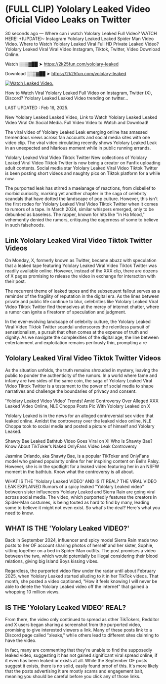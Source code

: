# (FULL CLIP) Yololary Leaked Video Oficial Video Leaks on Twitter

30 seconds ago — Where can i watch Yololary Leaked Full Video? WATCH HERE! +(UPDATE)~ Instagram Yololary Leaked Leaked Spider Man Video Video. Where to Watch Yololary Leaked Viral Full HD Private Leaked Video? Yololary Leaked Viral Viral Video Instagram, Tiktok, Twitter, Video Download Online.

Watch ░░▒▓██ ➤ https://2k25fun.com/yololary-leaked

Download ░░▒▓██ ➤ https://2k25fun.com/yololary-leaked

[![Watch Leaked Video.](https://miro.medium.com/v2/resize:fit:828/format:webp/1*cilzJN44JGOrTw9NJCrNHA.gif "Watch Leaked Video")](https://2k25fun.com/yololary-leaked)

How to Watch Viral Yololary Leaked Full Video on Instagram, Twitter (X), Discord? Yololary Leaked Leaked Video trending on twitter...

LAST UPDATED : Feb 16, 2025.

New Yololary Leaked Leaked Video, Link to Watch Yololary Leaked Leaked Video Viral On Social Media. Full Video Video to Watch and Download!

The viral video of Yololary Leaked Leak emerging online has amassed tremendous views across fan accounts and social media sites with one video clip. The viral video circulating recently shows Yololary Leaked Leak in an unexpected and hilarious moment while in public running errands.

Yololary Leaked Viral Video Tiktok Twitter New collections of Yololary Leaked Viral Video Tiktok Twitter is now being a creator on Fanfix uploading adult contents. Social media star Yololary Leaked Viral Video Tiktok Twitter is been posting short videos and naughty pics on Tiktok platform for a while now.

The purported leak has stirred a maelanage of reactions, from disbelief to morbid curiosity, marking yet another chapter in the saga of celebrity scandals that have dotted the landscape of pop culture. However, this isn't the first rodeo for Yololary Leaked Viral Video Tiktok Twitter when it comes to rumors of a tape. In March 2024, similar whispers emerged, only to be debunked as baseless. The rapper, known for hits like "In Ha Mood," vehemently denied the rumors, critiquing the eagerness of some to believe in such falsehoods.

## Link Yololary Leaked Viral Video Tiktok Twitter Videos

On Monday, X, formerly known as Twitter, became abuzz with speculation that a leaked tape featuring Yololary Leaked Viral Video Tiktok Twitter was readily available online. However, instead of the XXX clip, there are dozens of X pages promising to release the video in exchange for interaction with their post.

The recurrent theme of leaked tapes and the subsequent fallout serves as a reminder of the fragility of reputation in the digital era. As the lines between private and public life continue to blur, celebrities like Yololary Leaked Viral Video Tiktok Twitter find themselves at the mercy of internet chatter, where a rumor can ignite a firestorm of speculation and judgment.

In the ever-evolving landscape of celebrity culture, the Yololary Leaked Viral Video Tiktok Twitter scandal underscores the relentless pursuit of sensationalism, a pursuit that often comes at the expense of truth and dignity. As we navigate the complexities of the digital age, the line between entertainment and exploitation remains perilously thin, prompting a re

##  Yololary Leaked Viral Video Tiktok Twitter Videos

As the situation unfolds, the truth remains shrouded in mystery, leaving the public to ponder the authenticity of the rumors. In a world where fame and infamy are two sides of the same coin, the saga of Yololary Leaked Viral Video Tiktok Twitter is a testament to the power of social media to shape narratives and challenge the boundaries of privacy and consent.

'Yololary Leaked Video Video' Trends! Amid Controversy Over Alleged XXX Leaked Video Online, NLE Choppa Posts Pic With Yololary Leaked on X

Yololary Leaked is in the news for an alleged controversial sex video that leaked online. Amidst the controversy over the leaked video online, NLE Choppa took to social media and posted a picture of himself and Yololary Leaked.

Shawty Bae Leaked Bathtub Video Goes Viral on X! Who Is Shawty Bae? Know About TikToker’s Naked OnlyFans Video Leak Controversy

Jasmine Orlando, aka Shawty Bae, is a popular TikToker and OnlyFans model who gained popularity online for her inspiring content on Bell’s Palsy. However, she is in the spotlight for a leaked video featuring her in an NSFW moment in the bathtub. Know what the controversy is all about.

WHAT IS THE 'Yololary Leaked VIDEO' AND IS IT REAL? THE VIRAL VIDEO LEAK EXPLAINED Rumors of a spicy leaked "Yololary Leaked video" between sister influencers Yololary Leaked and Sierra Rain are going viral across social media. The video, which purportedly features the creators in Spider-Man costumes, is being touted as hard to find by many, leading some to believe it might not even exist. So what's the deal? Here's what you need to know.

## WHAT IS THE 'Yololary Leaked VIDEO?'

Back in September 2024, influencer and spicy model Sierra Rain made two posts to her OF account sharing photos of herself and her sister, Sophie, sitting together on a bed in Spider-Man outfits. The post promises a video between the two, which would potentially be illegal considering their blood relations, giving big Island Boys kissing vibes.

Regardless, the purported video flew under the radar until about February 2025, when Yololary Leaked started alluding to it in her TikTok videos. That month, she posted a video captioned, "How it feels knowing I will never be able to delete the Yololary Leaked video off the internet" that gained a whopping 10 million views.

## IS THE 'Yololary Leaked VIDEO' REAL?

From there, the video only continued to spread as other TikTokers, Redditor and X users began sharing a screenshot from the purported video, promising to give interested viewers a link. Many of these posts link to a Discord page called "xleaks," while others lead to different sites claiming to have the video.

In fact, many are commenting that they're unable to find the supposedly leaked video, suggesting it has not gained significant viral spread online, if it even has been leaked or exists at all. While the September OF posts suggest it exists, there is no solid, easily found proof of this. It's more likely that the posts advertising it are mostly scams and engagement bait, meaning you should be careful before you click any of those links.
